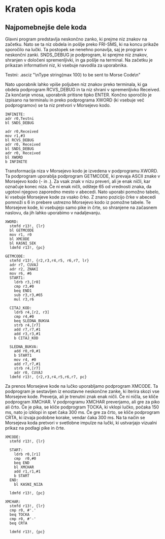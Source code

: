 # Kraten opis koda

## Najpomebnejše dele koda

Glavni program predstavlja neskončno zanko, ki prejme niz znakov na začetku. Nato se ta niz obdela in pošlje preko FRI-SMS, ki na koncu prikaže sporočilo na lučki. Ta postopek se nenehno ponavlja, saj je program v neskončni zanki.
SNDS_DEBUG je podprogram, ki sprejme niz znakov, shranjen v določeni spremenljivki, in ga pošlje na terminal. Na začetku je prikazan informativni niz, ki vsebuje navodila za uporabnika.

Testni:  .asciz "\nType string(max 100) to be sent to Morse Code\n"

Nato uporabnik lahko vpiše poljuben niz znakov preko terminala, ki ga obdela podprogram RCVS_DEBUG in ta niz shrani v spremenljivko Received. Za končanje vnosa, uporabnik pritisne tipko ENTER. Končno sporočilo je izpisano na terminalu in preko podprograma XWORD (ki vsebuje več podprogramov) se ta niz pretvori v Morsejevo kodo.

```
INFINITE:
adr r0,Testni
bl SNDS_DEBUG

adr r0,Received
mov r1,#3
bl RCVS_DEBUG
adr r0, Received
bl SNDS_DEBUG
adr r0, Received
bl XWORD
b INFINITE
```

Transformacija niza v Morsejevo kodo je izvedena v podprogramu XWORD. Ta podprogram uporablja podprogram GETMCODE, ki prevaja ASCII znake v Morsejevo kodo (- in .). Za vsak znak v nizu preveri, ali je enak ničli, kar označuje konec niza. Če ni enak ničli, odšteje 65 od vrednosti znaka, da ugotovi njegovo zaporedno mesto v abecedi. Nato uporabi pomožno tabelo, ki vsebuje Morsejeve kode za vsako črko. 
Z znano pozicijo črke v abecedi pomnoži s 6 in prebere ustrezno Morsejevo kodo iz pomožne tabele. Te Morsejeve kode, ki vsebujejo samo pike in črte, so shranjene na začasnem naslovu, da jih lahko uporabimo v nadaljevanju.

```
XWORD:
  stmfd r13!, {lr}
  bl GETMCODE
  mov r1, r0
  bl XMCODE
  bl KASNI_SEK 
  ldmfd r13!, {pc}

GETMCODE:
  stmfd r13!, {r2,r3,r4,r5, r6,r7, lr}
  adr r7, CUVAJ   
  adr r2, ZNAKI   
  mov r6, #6
  START1:
    ldrb r3,[r0]  
    cmp r3,#0
    beq END1
    sub r3,r3,#65 
    mul r3,r6  
    
  CITAJ_KOD:
    ldrb r4,[r2, r3] 
    cmp r4,#0
    beq SLEDNA_BUKVA
    strb r4,[r7]
    add r7,r7,#1     
    add r3,r3,#1    
    b CITAJ_KOD

  SLEDNA_BUKVA:  
    add r0,r0,#1 
    b START1 
    mov r4, #0
    add r7,r7,#1
    strb r4,[r7]
    adr r0, CUVAJ 
  ldmfd r13!, {r2,r3,r4,r5,r6,r7, pc}
```

Za prenos Morsejeve kode na lučko uporabljamo podprogram XMCODE. Ta podprogram je sestavljen iz enostavne neskončne zanke, ki iterira skozi vse Morsejeve kode. Preverja, ali je trenutni znak enak ničli. Če ni ničla, se kliče podprogram XMCHAR.
V podprogramu XMCHAR preverjamo, ali gre za piko ali črto. Če je pika, se kliče podprogram TOCKA, ki vklopi lučko, počaka 150 ms, nato jo izklopi in spet čaka 300 ms. Če gre za črto, se kliče podprogram CRTA, ki izvaja podobne korake, vendar čaka 300 ms.
Na ta način se Morsejeva koda pretvori v svetlobne impulze na lučki, ki ustvarjajo vizualni prikaz na podlagi pike in črte.

```
XMCODE:
  stmfd r13!, {lr}
  
  START:  
    ldrb r0,[r1]     
    cmp  r0,#0       
    beq END
    bl XMCHAR       
    add r1,r1,#1     
    b START
  END:
    bl KASNI_NIZA    
       
  ldmfd r13!, {pc}

XMCHAR:
  stmfd r13!, {lr}
  cmp r0, #'.' 
  beq TOCKA
  cmp r0, #'-'
  beq CRTA 
  
  ldmfd r13!, {pc}

```
